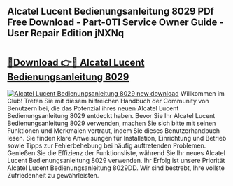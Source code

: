 ## Alcatel Lucent Bedienungsanleitung 8029 PDf Free Download - Part-0Tl Service Owner Guide - User Repair Edition jNXNq

# <h2><a href="http://df4mso.blite.top/?on=Alcatel+Lucent+Bedienungsanleitung+8029">🔗Download 👉🔴 Alcatel Lucent Bedienungsanleitung 8029</a></h2>

[![Alcatel Lucent Bedienungsanleitung 8029 new download](https://i.imgur.com/lujVjoI.png)](http://df4mso.blite.top/?on=Alcatel+Lucent+Bedienungsanleitung+8029)
Willkommen im Club! Treten Sie mit diesem hilfreichen Handbuch der Community von Benutzern bei, die das Potenzial ihres neuen Alcatel Lucent Bedienungsanleitung 8029 entdeckt haben. Bevor Sie Ihr Alcatel Lucent Bedienungsanleitung 8029 verwenden, machen Sie sich bitte mit seinen Funktionen und Merkmalen vertraut, indem Sie dieses Benutzerhandbuch lesen. Sie finden klare Anweisungen für Installation, Einrichtung und Betrieb sowie Tipps zur Fehlerbehebung bei häufig auftretenden Problemen. Genießen Sie die Effizienz der Funktionsliste, während Sie Ihr neues Alcatel Lucent Bedienungsanleitung 8029 verwenden. Ihr Erfolg ist unsere Priorität Alcatel Lucent Bedienungsanleitung 8029DD. Wir sind bestrebt, Ihre vollste Zufriedenheit zu gewährleisten.
